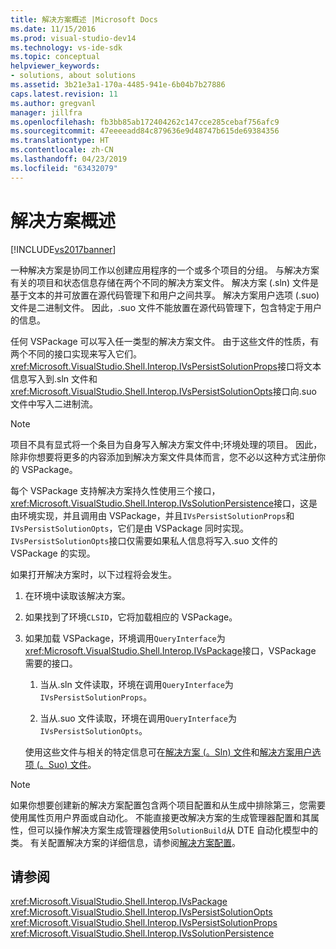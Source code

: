```yaml
---
title: 解决方案概述 |Microsoft Docs
ms.date: 11/15/2016
ms.prod: visual-studio-dev14
ms.technology: vs-ide-sdk
ms.topic: conceptual
helpviewer_keywords:
- solutions, about solutions
ms.assetid: 3b21e3a1-170a-4485-941e-6b04b7b27886
caps.latest.revision: 11
ms.author: gregvanl
manager: jillfra
ms.openlocfilehash: fb3bb85ab172404262c147cce285cebaf756afc9
ms.sourcegitcommit: 47eeeeadd84c879636e9d48747b615de69384356
ms.translationtype: HT
ms.contentlocale: zh-CN
ms.lasthandoff: 04/23/2019
ms.locfileid: "63432079"
---
```

# <a name="solutions-overview"></a>解决方案概述
[!INCLUDE[vs2017banner](../../includes/vs2017banner.md)]

一种解决方案是协同工作以创建应用程序的一个或多个项目的分组。 与解决方案有关的项目和状态信息存储在两个不同的解决方案文件。 解决方案 (.sln) 文件是基于文本的并可放置在源代码管理下和用户之间共享。 解决方案用户选项 (.suo) 文件是二进制文件。 因此，.suo 文件不能放置在源代码管理下，包含特定于用户的信息。  
  
 任何 VSPackage 可以写入任一类型的解决方案文件。 由于这些文件的性质，有两个不同的接口实现来写入它们。 <xref:Microsoft.VisualStudio.Shell.Interop.IVsPersistSolutionProps>接口将文本信息写入到.sln 文件和<xref:Microsoft.VisualStudio.Shell.Interop.IVsPersistSolutionOpts>接口向.suo 文件中写入二进制流。  
  
> [!NOTE]
> 项目不具有显式将一个条目为自身写入解决方案文件中;环境处理的项目。 因此，除非你想要将更多的内容添加到解决方案文件具体而言，您不必以这种方式注册你的 VSPackage。  
  
 每个 VSPackage 支持解决方案持久性使用三个接口，<xref:Microsoft.VisualStudio.Shell.Interop.IVsSolutionPersistence>接口，这是由环境实现，并且调用由 VSPackage，并且`IVsPersistSolutionProps`和`IVsPersistSolutionOpts`，它们是由 VSPackage 同时实现。 `IVsPersistSolutionOpts`接口仅需要如果私人信息将写入.suo 文件的 VSPackage 的实现。  
  
 如果打开解决方案时，以下过程将会发生。  
  
1. 在环境中读取该解决方案。  
  
2. 如果找到了环境`CLSID`，它将加载相应的 VSPackage。  
  
3. 如果加载 VSPackage，环境调用`QueryInterface`为<xref:Microsoft.VisualStudio.Shell.Interop.IVsPackage>接口，VSPackage 需要的接口。  
  
   1. 当从.sln 文件读取，环境在调用`QueryInterface`为`IVsPersistSolutionProps`。  
  
   2. 当从.suo 文件读取，环境在调用`QueryInterface`为`IVsPersistSolutionOpts`。  
  
   使用这些文件与相关的特定信息可在[解决方案 (。Sln) 文件](../../extensibility/internals/solution-dot-sln-file.md)和[解决方案用户选项 (。Suo) 文件](../../extensibility/internals/solution-user-options-dot-suo-file.md)。  
  
> [!NOTE]
> 如果你想要创建新的解决方案配置包含两个项目配置和从生成中排除第三，您需要使用属性页用户界面或自动化。 不能直接更改解决方案的生成管理器配置和其属性，但可以操作解决方案生成管理器使用`SolutionBuild`从 DTE 自动化模型中的类。 有关配置解决方案的详细信息，请参阅[解决方案配置](../../extensibility/internals/solution-configuration.md)。  
  
## <a name="see-also"></a>请参阅  
 <xref:Microsoft.VisualStudio.Shell.Interop.IVsPackage>   
 <xref:Microsoft.VisualStudio.Shell.Interop.IVsPersistSolutionOpts>   
 <xref:Microsoft.VisualStudio.Shell.Interop.IVsPersistSolutionProps>   
 <xref:Microsoft.VisualStudio.Shell.Interop.IVsSolutionPersistence>

